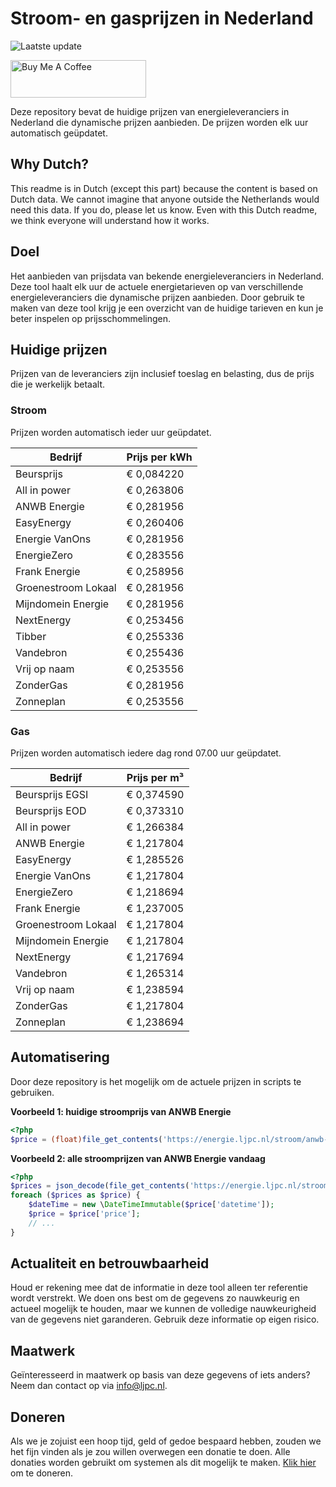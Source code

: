 # Stroom- en gasprijzen in Nederland

![Laatste update](https://img.shields.io/badge/laatste%20update-2024--08--16%2004%3A00%20CET-brightgreen)

<a href="https://www.buymeacoffee.com/Lars-" target="_blank"><img src="https://cdn.buymeacoffee.com/buttons/v2/default-orange.png" alt="Buy Me A Coffee" height="60" style="height: 60px !important;width: 217px !important;" ></a>

Deze repository bevat de huidige prijzen van energieleveranciers in Nederland die dynamische prijzen aanbieden. De prijzen worden elk uur automatisch geüpdatet.

## Why Dutch?

This readme is in Dutch (except this part) because the content is based on Dutch data. We cannot imagine that anyone outside the Netherlands would need this data. If you do, please let us know. Even with this Dutch readme, we think
everyone will understand how it works.

## Doel

Het aanbieden van prijsdata van bekende energieleveranciers in Nederland. Deze tool haalt elk uur de actuele energietarieven op van verschillende energieleveranciers die dynamische prijzen aanbieden. Door gebruik te maken van deze tool
krijg je een overzicht van de huidige tarieven en kun je beter inspelen op prijsschommelingen.

## Huidige prijzen

Prijzen van de leveranciers zijn inclusief toeslag en belasting, dus de prijs die je werkelijk betaalt.

### Stroom

Prijzen worden automatisch ieder uur geüpdatet.

 Bedrijf | Prijs per kWh 
---------|---------------
Beursprijs | € 0,084220
All in power | € 0,263806
ANWB Energie | € 0,281956
EasyEnergy | € 0,260406
Energie VanOns | € 0,281956
EnergieZero | € 0,283556
Frank Energie | € 0,258956
Groenestroom Lokaal | € 0,281956
Mijndomein Energie | € 0,281956
NextEnergy | € 0,253456
Tibber | € 0,255336
Vandebron | € 0,255436
Vrij op naam | € 0,253556
ZonderGas | € 0,281956
Zonneplan | € 0,253556


### Gas

Prijzen worden automatisch iedere dag rond 07.00 uur geüpdatet.

 Bedrijf | Prijs per m³ 
---------|--------------
Beursprijs EGSI | € 0,374590
Beursprijs EOD | € 0,373310
All in power | € 1,266384
ANWB Energie | € 1,217804
EasyEnergy | € 1,285526
Energie VanOns | € 1,217804
EnergieZero | € 1,218694
Frank Energie | € 1,237005
Groenestroom Lokaal | € 1,217804
Mijndomein Energie | € 1,217804
NextEnergy | € 1,217694
Vandebron | € 1,265314
Vrij op naam | € 1,238594
ZonderGas | € 1,217804
Zonneplan | € 1,238694


## Automatisering

Door deze repository is het mogelijk om de actuele prijzen in scripts te gebruiken.

**Voorbeeld 1: huidige stroomprijs van ANWB Energie**

```php
<?php
$price = (float)file_get_contents('https://energie.ljpc.nl/stroom/anwb-energie-nu.txt');

```

**Voorbeeld 2: alle stroomprijzen van ANWB Energie vandaag**

```php
<?php
$prices = json_decode(file_get_contents('https://energie.ljpc.nl/stroom/all-in-power-vandaag.json'),true);
foreach ($prices as $price) {
    $dateTime = new \DateTimeImmutable($price['datetime']);
    $price = $price['price'];
    // ...
}
```

## Actualiteit en betrouwbaarheid

Houd er rekening mee dat de informatie in deze tool alleen ter referentie wordt verstrekt. We doen ons best om de gegevens zo nauwkeurig en actueel mogelijk te houden, maar we kunnen de volledige nauwkeurigheid van de gegevens niet
garanderen. Gebruik deze informatie op eigen risico.

## Maatwerk

Geïnteresseerd in maatwerk op basis van deze gegevens of iets anders? Neem dan contact op
via [info@ljpc.nl](mailto:info@ljpc.nl?subject=Energie%20prijzen).

## Doneren

Als we je zojuist een hoop tijd, geld of gedoe bespaard hebben, zouden we het fijn vinden als je zou willen overwegen een
donatie te doen. Alle donaties worden gebruikt om systemen als dit mogelijk te
maken. [Klik hier](https://www.buymeacoffee.com/Lars-) om te doneren.
